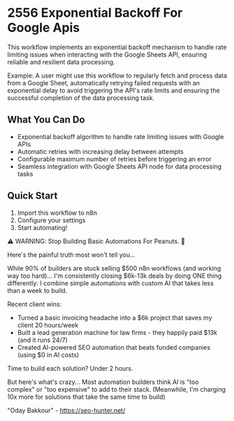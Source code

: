 # 2556 Exponential Backoff For Google Apis

This workflow implements an exponential backoff mechanism to handle rate limiting issues when interacting with the Google Sheets API, ensuring reliable and resilient data processing.

Example: A user might use this workflow to regularly fetch and process data from a Google Sheet, automatically retrying failed requests with an exponential delay to avoid triggering the API's rate limits and ensuring the successful completion of the data processing task.

## What You Can Do
- Exponential backoff algorithm to handle rate limiting issues with Google APIs
- Automatic retries with increasing delay between attempts
- Configurable maximum number of retries before triggering an error
- Seamless integration with Google Sheets API node for data processing tasks

## Quick Start
1. Import this workflow to n8n
2. Configure your settings
3. Start automating!

⚠️ WARNING: Stop Building Basic Automations For Peanuts. 🚫

Here's the painful truth most won't tell you...

While 90% of builders are stuck selling $500 n8n workflows (and working way too hard)...
I'm consistently closing $6k-13k deals by doing ONE thing differently:
I combine simple automations with custom AI that takes less than a week to build.

Recent client wins:
* Turned a basic invoicing headache into a $6k project that saves my client 20 hours/week
* Built a lead generation machine for law firms - they happily paid $13k (and it runs 24/7)
* Created AI-powered SEO automation that beats funded companies (using $0 in AI costs)

Time to build each solution? Under 2 hours.

But here's what's crazy...
Most automation builders think AI is "too complex" or "too expensive" to add to their stack.
(Meanwhile, I'm charging 10x more for solutions that take the same time to build)

"Oday Bakkour" - https://seo-hunter.net/
